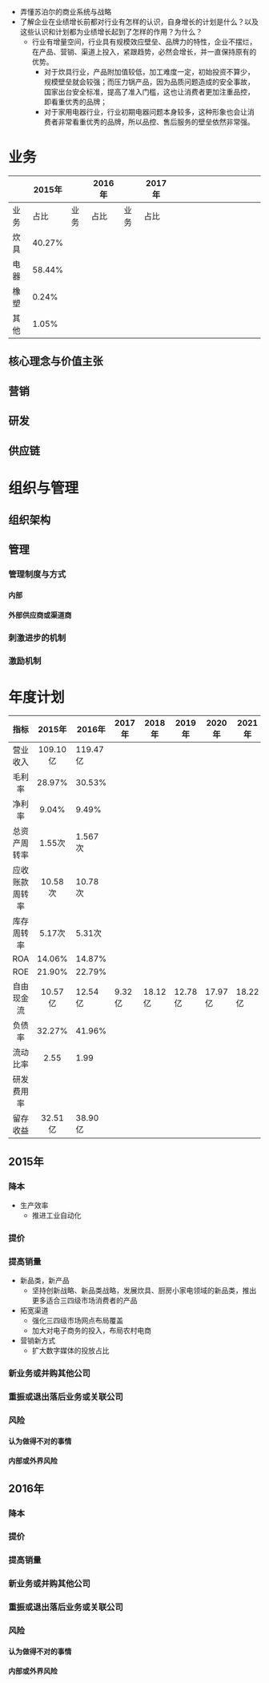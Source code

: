 - 弄懂苏泊尔的商业系统与战略
- 了解企业在业绩增长前都对行业有怎样的认识，自身增长的计划是什么？以及这些认识和计划都为业绩增长起到了怎样的作用？为什么？
	- 行业有增量空间，行业具有规模效应壁垒、品牌力的特性，企业不摆烂，在产品、营销、渠道上投入，紧跟趋势，必然会增长，并一直保持原有的优势。
		- 对于炊具行业，产品附加值较低，加工难度一定，初始投资不算少，规模壁垒就会较强；而压力锅产品，因为品质问题造成的安全事故，国家出台安全标准，提高了准入门槛，这也让消费者更加注重品控，即看重优秀的品牌；
		- 对于家用电器行业，行业初期电器问题本身较多，这种形象也会让消费者非常看重优秀的品牌，所以品控、售后服务的壁垒依然非常强。
# 业务

|     | 2015年  |     | 2016年 |     | 2017年 |     |     |     |     |     |     |     |     |     |     |     |
| --- | ------ | --- | ----- | --- | ----- | --- | --- | --- | --- | --- | --- | --- | --- | --- | --- | --- |
| 业务  | 占比     | 业务  | 占比    | 业务  | 占比    |     |     |     |     |     |     |     |     |     |     |     |
| 炊具  | 40.27% |     |       |     |       |     |     |     |     |     |     |     |     |     |     |     |
| 电器  | 58.44% |     |       |     |       |     |     |     |     |     |     |     |     |     |     |     |
| 橡塑  | 0.24%  |     |       |     |       |     |     |     |     |     |     |     |     |     |     |     |
| 其他  | 1.05%  |     |       |     |       |     |     |     |     |     |     |     |     |     |     |     |
## 核心理念与价值主张
## 营销

## 研发

## 供应链

# 组织与管理

## 组织架构

## 管理
### 管理制度与方式
#### 内部

#### 外部供应商或渠道商
### 刺激进步的机制
### 激励机制

# 年度计划

|   指标    |  2015年  | 2016年   | 2017年 | 2018年  | 2019年  | 2020年  | 2021年  | 2022年  | 2023年  | 2024年  | 2025年 |
| :-----: | :-----: | ------- | ----- | ------ | ------ | ------ | ------ | ------ | ------ | ------ | ----- |
|  营业收入   | 109.10亿 | 119.47亿 |       |        |        |        |        |        |        |        |       |
|   毛利率   | 28.97%  | 30.53%  |       |        |        |        |        |        |        |        |       |
|   净利率   |  9.04%  | 9.49%   |       |        |        |        |        |        |        |        |       |
| 总资产周转率  |  1.55次  | 1.567次  |       |        |        |        |        |        |        |        |       |
| 应收账款周转率 | 10.58次  | 10.78次  |       |        |        |        |        |        |        |        |       |
|  库存周转率  |  5.17次  | 5.31次   |       |        |        |        |        |        |        |        |       |
|   ROA   | 14.06%  | 14.87%  |       |        |        |        |        |        |        |        |       |
|   ROE   | 21.90%  | 22.79%  |       |        |        |        |        |        |        |        |       |
|  自由现金流  | 10.57亿  | 12.54亿  | 9.32亿 | 18.12亿 | 12.78亿 | 17.97亿 | 18.22亿 | 29.95亿 | 18.98亿 | 23.76亿 |       |
|   负债率   | 32.27%  | 41.96%  |       |        |        |        |        |        |        |        |       |
|  流动比率   |  2.55   | 1.99    |       |        |        |        |        |        |        |        |       |
|  研发费用率  |         |         |       |        |        |        |        |        |        |        |       |
|  留存收益   | 32.51亿  | 38.90亿  |       |        |        |        |        |        |        |        |       |

## 2015年
### 降本
- 生产效率
	- 推进工业自动化
### 提价
### 提高销量
- 新品类，新产品
	- 坚持创新战略、新品类战略，发展炊具、厨房小家电领域的新品类，推出更多适合三四级市场消费者的产品
- 拓宽渠道
	- 强化三四级市场网点布局覆盖
	- 加大对电子商务的投入，布局农村电商
- 营销新方式
	- 扩大数字媒体的投放占比
### 新业务或并购其他公司
### 重振或退出落后业务或关联公司

### 风险
#### 认为做得不对的事情
#### 内部或外界风险
## 2016年
### 降本
### 提价
### 提高销量
### 新业务或并购其他公司
### 重振或退出落后业务或关联公司

### 风险
#### 认为做得不对的事情
#### 内部或外界风险